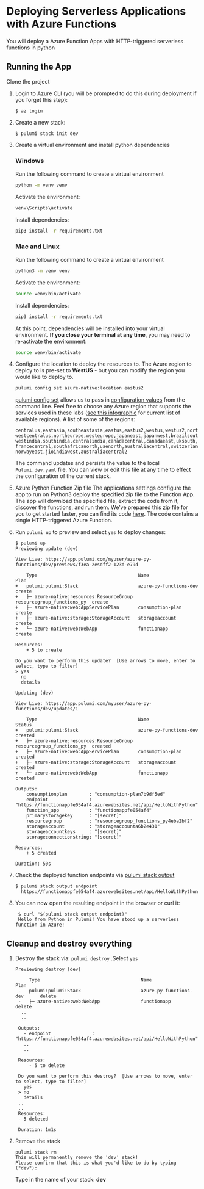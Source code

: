 # Deploying Serverless Applications with Azure Functions

You will deploy a Azure Function Apps with HTTP-triggered serverless functions in python

## Running the App

Clone the project

1.  Login to Azure CLI (you will be prompted to do this during deployment if you forget this step):

    ```
    $ az login
    ```

1.  Create a new stack:

    ```
    $ pulumi stack init dev
    ```


1. Create a virtual environment and install python dependencies

    ### Windows
    Run the following command to create a virtual environment
    ```bash
    python -m venv venv
    ```

    Activate the environment:
    ```bash
    venv\Scripts\activate
    ```

    Install dependencies:
    ```bash
    pip3 install -r requirements.txt
    ```
    ### Mac and Linux
    Run the following command to create a virtual environment
    ```bash
    python3 -m venv venv
    ```

    Activate the environment:
    ```bash
    source venv/bin/activate
    ```

    Install dependencies:
    ```bash
    pip3 install -r requirements.txt
    ```

    At this point, dependencies will be installed into your virtual environment. **If you close your terminal at any time**, you may need to re-activate the environment:
    ```bash
    source venv/bin/activate
    ```

1.  Configure the location to deploy the resources to.  The Azure region to deploy to is pre-set to **WestUS** - but you can modify the region you would like to deploy to.

    ```bash
    pulumi config set azure-native:location eastus2
    ```

    [pulumi config set](https://www.pulumi.com/docs/reference/cli/pulumi_config_set/) allows us to pass in [configuration values](https://www.pulumi.com/docs/intro/concepts/config/#setting-and-getting-configuration-values) from the command line.
    Feel free to choose any Azure region that supports the services used in these labs ([see this infographic](https://azure.microsoft.com/en-us/global-infrastructure/regions/) for current list of available regions).  A list of some of the regions:

    ```
    centralus,eastasia,southeastasia,eastus,eastus2,westus,westus2,northcentralus,southcentralus,
    westcentralus,northeurope,westeurope,japaneast,japanwest,brazilsouth,australiasoutheast,australiaeast,
    westindia,southindia,centralindia,canadacentral,canadaeast,uksouth,ukwest,koreacentral,koreasouth,
    francecentral,southafricanorth,uaenorth,australiacentral,switzerlandnorth,germanywestcentral,
    norwayeast,jioindiawest,australiacentral2
    ```

    The command updates and persists the value to the local `Pulumi.dev.yaml` file. You can view or edit this file at any time to effect the configuration of the current stack.

1. Azure Python Function Zip file
   The applications settings configure the app to run on Python3 deploy the specified zip file to the Function App. The app will download the specified file, extract the code from it, discover the functions, and run them. We’ve prepared this [zip](https://github.com/tusharshahrs/demo/blob/main/content/lab/pulumi/azure-native/python/app/HelloWithPython.zip) file for you to get started faster, you can find its code [here](https://github.com/tusharshahrs/demo/tree/main/content/lab/pulumi/azure-native/python/app). The code contains a single HTTP-triggered Azure Function.

1. Run `pulumi up` to preview and select `yes` to deploy changes:

    ```
    $ pulumi up
    Previewing update (dev)

    View Live: https://app.pulumi.com/myuser/azure-py-functions/dev/previews/f3ea-2esdff2-123d-e79d

        Type                                     Name                        Plan       
    +   pulumi:pulumi:Stack                      azure-py-functions-dev      create     
    +   ├─ azure-native:resources:ResourceGroup  resourcegroup_functions_py  create     
    +   ├─ azure-native:web:AppServicePlan       consumption-plan            create     
    +   ├─ azure-native:storage:StorageAccount   storageaccount              create     
    +   └─ azure-native:web:WebApp               functionapp                 create     
    
    Resources:
        + 5 to create

    Do you want to perform this update?  [Use arrows to move, enter to select, type to filter]
    > yes
      no
      details

    Updating (dev)

    View Live: https://app.pulumi.com/myuser/azure-py-functions/dev/updates/1

        Type                                     Name                        Status      
    +   pulumi:pulumi:Stack                      azure-py-functions-dev      created     
    +   ├─ azure-native:resources:ResourceGroup  resourcegroup_functions_py  created     
    +   ├─ azure-native:web:AppServicePlan       consumption-plan            created     
    +   ├─ azure-native:storage:StorageAccount   storageaccount              created     
    +   └─ azure-native:web:WebApp               functionapp                 created     
    
    Outputs:
        consumptionplan        : "consumption-plan7b9df5ed"
        endpoint               : "https://functionappfe054af4.azurewebsites.net/api/HelloWithPython"
        function_app           : "functionappfe054af4"
        primarystoragekey      : "[secret]"
        resourcegroup          : "resourcegroup_functions_py4eba2bf2"
        storageaccount         : "storageaccounta6b2e431"
        storageaccountkeys     : "[secret]"
        storageconnectionstring: "[secret]"

    Resources:
        + 5 created

    Duration: 50s
    ```

1.  Check the deployed function endpoints via [pulumi stack output](https://www.pulumi.com/docs/reference/cli/pulumi_stack_output/)

    ```
    $ pulumi stack output endpoint
      https://functionappfe054af4.azurewebsites.net/api/HelloWithPython

1. You can now open the resulting endpoint in the browser or curl it:
   ```
    $ curl "$(pulumi stack output endpoint)"
    Hello from Python in Pulumi! You have stood up a serverless function in Azure!
    ```

## Cleanup and destroy everything

1. Destroy the stack via: `pulumi destroy`   .Select `yes`
   ```
   Previewing destroy (dev)
    
        Type                                     Name                        Plan       
    -   pulumi:pulumi:Stack                      azure-py-functions-dev      delete     
    -   ├─ azure-native:web:WebApp               functionapp                 delete          
     ..
     ..  
    
    Outputs:
      - endpoint               : "https://functionappfe054af4.azurewebsites.net/api/HelloWithPython"
      ..
      ..

    Resources:
        - 5 to delete

    Do you want to perform this destroy?  [Use arrows to move, enter to select, type to filter]
      yes
    > no
      details
    ..
    ..
    Resources:
    - 5 deleted

    Duration: 1m1s  
   ```

1. Remove the stack

    ```
    pulumi stack rm
    This will permanently remove the 'dev' stack!
    Please confirm that this is what you'd like to do by typing ("dev"): 
    ```

    Type in the name of your stack:  **dev**